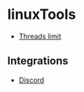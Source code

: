 # linuxTools

- [Threads limit](./threads/ThreadLimits.md)

## Integrations

- [Discord](./integration/discord/Discord.md)